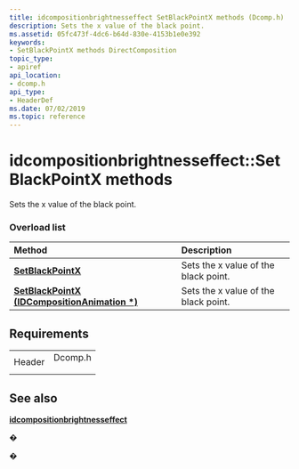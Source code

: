 ```yaml
---
title: idcompositionbrightnesseffect SetBlackPointX methods (Dcomp.h)
description: Sets the x value of the black point.
ms.assetid: 05fc473f-4dc6-b64d-830e-4153b1e0e392
keywords:
- SetBlackPointX methods DirectComposition
topic_type:
- apiref
api_location:
- dcomp.h
api_type:
- HeaderDef
ms.date: 07/02/2019
ms.topic: reference
---
```


# idcompositionbrightnesseffect::SetBlackPointX methods

Sets the x value of the black point.

### Overload list



| Method                                                                                               | Description                                     |
|:-----------------------------------------------------------------------------------------------------|:------------------------------------------------|
| [**SetBlackPointX**](https://msdn.microsoft.com/library/Dn919713(v=VS.85).aspx)                               | Sets the x value of the black point.<br/> |
| [**SetBlackPointX (IDCompositionAnimation \*)**](https://msdn.microsoft.com/library/Dn919714(v=VS.85).aspx) | Sets the x value of the black point.<br/> |



## Requirements



|                   |                                                                                    |
|-------------------|------------------------------------------------------------------------------------|
| Header<br/> | <dl> <dt>Dcomp.h</dt> </dl> |



## See also

<dl> <dt>

[**idcompositionbrightnesseffect**](https://msdn.microsoft.com/library/Dn919711(v=VS.85).aspx)
</dt> </dl>

�

�





